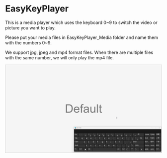 # EasyKeyPlayer
 
This is a media player which uses the keyboard 0~9 to switch the video or picture you want to play.

Please put your media files in EasyKeyPlayer_Media folder and name them with the numbers 0~9.

We support jpg, jpeg and mp4 format files. When there are multiple files with the same number, we will only play the mp4 file.

![](Preview.gif)